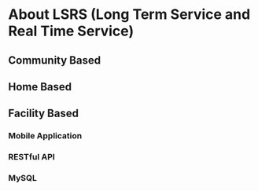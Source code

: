 # About LSRS (Long Term Service and Real Time Service)
## Community Based
## Home Based
## Facility Based

### Mobile Application
### RESTful API
### MySQL 
